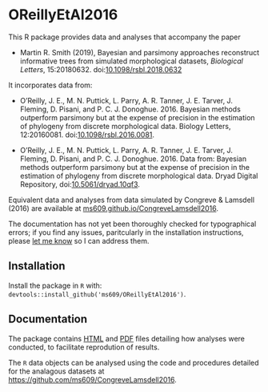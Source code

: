 # OReillyEtAl2016

This R package provides data and analyses that accompany the paper

- Martin R. Smith (2019), Bayesian and parsimony approaches reconstruct informative trees from simulated morphological datasets, _Biological Letters_, 15:20180632.
doi:[10.1098/rsbl.2018.0632](https://dx.doi.org/10.1098/rsbl.2018.0632)

It incorporates data from:

- O’Reilly, J. E., M. N. Puttick, L. Parry, A. R. Tanner, J. E. Tarver, J. Fleming, D. Pisani, and P. C. J. Donoghue. 2016. Bayesian methods outperform parsimony but at the expense of precision in the estimation of phylogeny from discrete morphological data. Biology Letters, 12:20160081. doi:[10.1098/rsbl.2016.0081](https://dx.doi.org/10.1098/rsbl.2016.0081).

- O’Reilly, J. E., M. N. Puttick, L. Parry, A. R. Tanner, J. E. Tarver, J. Fleming, D. Pisani, and P. C. J. Donoghue. 2016. Data from: Bayesian methods outperform parsimony but at the expense of precision in the estimation of phylogeny from discrete morphological data. Dryad Digital Repository, doi:[10.5061/dryad.10qf3](https://dx.doi.org/10.5061/dryad.10qf3).

Equivalent data and analyses from data simulated by Congreve & Lamsdell (2016) 
are available at [ms609.github.io/CongreveLamsdell2016](https://ms609.github.io/CongreveLamsdell2016).

The documentation has not yet been thoroughly checked for typographical errors; 
if you find any issues, paritcularly in the installation instructions, please
[let me know](https://github.com/ms609/OReillyEtAl2016/issues/new) so I can 
address them.

## Installation 

Install the package in `R` with:
`devtools::install_github('ms609/OReillyEtAl2016')`.

## Documentation

The package contains 
[HTML](https://ms609.github.io/OReillyEtAl2016/Conduct-analyses.html) and
[PDF](https://ms609.github.io/OReillyEtAl2016/Conduct-analyses.pdf) files
detailing how analyses were conducted, to facilitate reprodution of results.

The `R` data objects can be analysed using the code and procedures detailed
for the analagous datasets at https://github.com/ms609/CongreveLamsdell2016.

